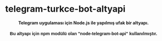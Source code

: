 # telegram-turkce-bot-altyapi
<h4 align="center">Telegram uygulaması için Node.js ile yapılmış ufak bir altyapı.</h4>
<h4 align="center" style="font-family: sans-serif;"> Bu altyapı için npm modülü olan "node-telegram-bot-api" kullanılmıştır.</h4>
